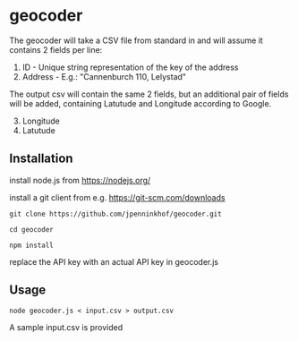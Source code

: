 # geocoder

The geocoder will take a CSV file from standard in and will assume it contains 2 fields per line:

1. ID - Unique string representation of the key of the address
2. Address - E.g.: "Cannenburch 110, Lelystad"

The output csv will contain the same 2 fields, but an additional pair of fields will be added, containing Latutude and Longitude according to Google.

3. Longitude
4. Latutude

## Installation

install node.js from https://nodejs.org/

install a git client from e.g. https://git-scm.com/downloads

`git clone https://github.com/jpenninkhof/geocoder.git`

`cd geocoder`

`npm install`

replace the API key with an actual API key in geocoder.js

## Usage

`node geocoder.js < input.csv > output.csv`

A sample input.csv is provided
